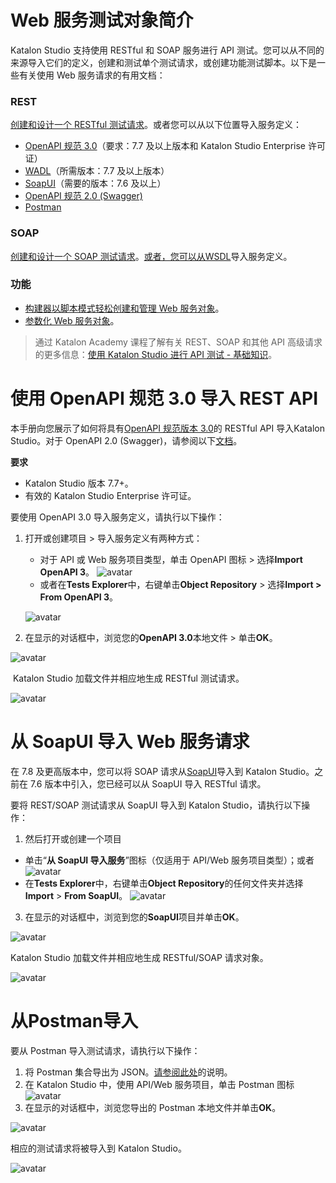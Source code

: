 # Web 服务测试对象简介

Katalon Studio 支持使用 RESTful 和 SOAP 服务进行 API 测试。您可以从不同的来源导入它们的定义，创建和测试单个测试请求，或创建功能测试脚本。以下是一些有关使用 Web 服务请求的有用文档：

### REST

[创建和设计一个 RESTful 测试请求](https://docs.katalon.com/katalon-studio/docs/restful.html)。或者您可以从以下位置导入服务定义：

- [OpenAPI 规范 3.0](https://docs.katalon.com/katalon-studio/docs/import-openapi30.html)（要求：7.7 及以上版本和 Katalon Studio Enterprise 许可证）
- [WADL](https://docs.katalon.com/katalon-studio/docs/import-wadl.html)（所需版本：7.7 及以上版本）
- [SoapUI](https://docs.katalon.com/katalon-studio/docs/import-soapui.html)（需要的版本：7.6 及以上）
- [OpenAPI 规范 2.0 (Swagger)](https://docs.katalon.com/katalon-studio/docs/import-rest-requests-from-swagger-20.html)
- [Postman](https://docs.katalon.com/katalon-studio/docs/import-postman.html)

### SOAP

[创建和设计一个 SOAP 测试请求](https://docs.katalon.com/katalon-studio/docs/soap.html)。[或者，您可以从WSDL](https://docs.katalon.com/katalon-studio/docs/import-soap-requests-from-wsdl.html)导入服务定义。

### 功能

- [构建器以脚本模式轻松创建和管理 Web 服务对象](https://docs.katalon.com/display/KD/Web+Services+Builder)。
- [参数化 Web 服务对象](https://docs.katalon.com/katalon-studio/docs/parameterize-a-web-service-object.html)。

> 通过 Katalon Academy 课程了解有关 REST、SOAP 和其他 API 高级请求的更多信息：[使用 Katalon Studio 进行 API 测试 - 基础知识](https://academy.katalon.com/courses/katalon-api-testing/?utm_source=kat_docs&utm_medium=web_services_test_objects)。



# 使用 OpenAPI 规范 3.0 导入 REST API

本手册向您展示了如何将具有[OpenAPI 规范版本 3.0](https://swagger.io/specification/)的 RESTful API 导入Katalon Studio。对于 OpenAPI 2.0 (Swagger)，请参阅以下[文档](https://docs.katalon.com/katalon-studio/docs/import-rest-requests-from-swagger-20.html)。

**要求**

- Katalon Studio 版本 7.7+。
- 有效的 Katalon Studio Enterprise 许可证。

要使用 OpenAPI 3.0 导入服务定义，请执行以下操作：

1. 打开或创建项目 > 导入服务定义有两种方式：

   - 对于 API 或 Web 服务项目类型，单击 OpenAPI 图标 > 选择**Import OpenAPI 3**。
     ![avatar](../imgs/ln/img-010-01.png)
   - 或者在**Tests Explorer**中，右键单击**Object Repository** > 选择**Import > From OpenAPI 3**。

   ![avatar](../imgs/ln/img-010-02.png)

2. 在显示的对话框中，浏览您的**OpenAPI 3.0**本地文件 > 单击**OK**。

![avatar](../imgs/ln/img-010-03.png)

​	Katalon Studio 加载文件并相应地生成 RESTful 测试请求。

![avatar](../imgs/ln/img-010-04.png)



# 从 SoapUI 导入 Web 服务请求

在 7.8 及更高版本中，您可以将 SOAP 请求从[SoapUI](https://www.soapui.org/getting-started/)导入到 Katalon Studio。之前在 7.6 版本中引入，您已经可以从 SoapUI 导入 RESTful 请求。

要将 REST/SOAP 测试请求从 SoapUI 导入到 Katalon Studio，请执行以下操作：

1. 然后打开或创建一个项目

- 单击“**从 SoapUI 导入服务**”图标（仅适用于 API/Web 服务项目类型）；或者
  ![avatar](../imgs/ln/img-010-05.png)
- 在**Tests Explorer**中，右键单击**Object Repository**的任何文件夹并选择**Import** > **From SoapUI**。
  ![avatar](../imgs/ln/img-010-06.png)

3. 在显示的对话框中，浏览到您的**SoapUI**项目并单击**OK**。

![avatar](../imgs/ln/img-010-07.png)

Katalon Studio 加载文件并相应地生成 RESTful/SOAP 请求对象。

![avatar](../imgs/ln/img-010-08.png)



# 从Postman导入

要从 Postman 导入测试请求，请执行以下操作：

1. 将 Postman 集合导出为 JSON。[请参阅此处](https://learning.getpostman.com/docs/postman/collections/data_formats/#exporting-and-importing-postman-data)的说明。
2. 在 Katalon Studio 中，使用 API/Web 服务项目，单击 Postman 图标
   ![avatar](../imgs/ln/img-010-09.png)
3. 在显示的对话框中，浏览您导出的 Postman 本地文件并单击**OK**。

![avatar](../imgs/ln/img-010-10.png)

相应的测试请求将被导入到 Katalon Studio。

![avatar](../imgs/ln/img-010-11.png)

